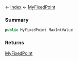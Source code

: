 ← [Index](Api-Index) ← [MyFixedPoint](VRage.MyFixedPoint)

### Summary

```csharp
public MyFixedPoint MaxIntValue
```

### Returns

[MyFixedPoint](VRage.MyFixedPoint)

